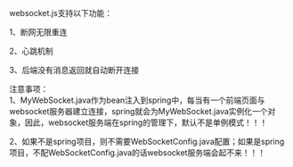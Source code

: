 websocket.js支持以下功能：

1、断网无限重连

2、心跳机制

3、后端没有消息返回就自动断开连接

注意事项：<br>
1、MyWebSocket.java作为bean注入到spring中，每当有一个前端页面与websocket服务器建立连接，spring就会为MyWebSocket.java实例化一个对象，因此，websocket服务端在spring的管理下，默认不是单例模式！！！<br>

2、如果不是spring项目，则不需要WebSocketConfig.java配置；如果是spring项目，不配WebSocketConfig.java的话websocket服务端会起不来！！！
